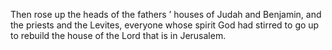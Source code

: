 Then rose up the heads of the fathers ’ houses of Judah and Benjamin, and the priests and the Levites, everyone whose spirit God had stirred to go up to rebuild the house of the Lord that is in Jerusalem.
